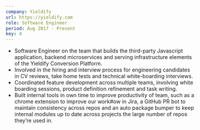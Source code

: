 ```yaml
---
company: Yieldify
url: https://yieldify.com
role: Software Engineer
period: Aug 2017 - Present
key: 4
---
```

- Software Engineer on the team that builds the third-party Javascript application, backend microservices and serving infrastructure elements of the Yieldify Conversion Platform.
- Involved in the hiring and interview process for engineering candidates in CV reviews, take home tests and technical white-boarding interviews.
- Coordinated feature development across multiple teams, involving white boarding sessions, product definition refinement and task writing.
- Built internal tools in own time to improve productivity of team, such as a chrome extension to improve our work#ow in Jira, a GitHub PR bot to maintain consistency across repos and an auto package bumper to keep internal modules up to date across projects the large number of repos they’re used in.
